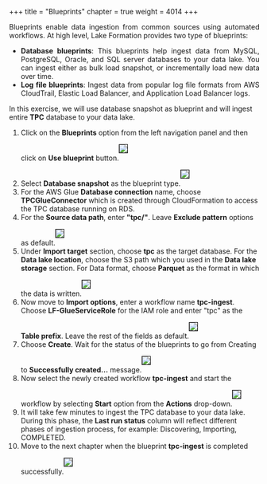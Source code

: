 +++
title = "Blueprints"
chapter = true
weight = 4014
+++

<div style="text-align: justify">
    Blueprints enable data ingestion from common sources using automated workflows. At high level, Lake Formation
    provides two type of blueprints:
    <ul>
        <li><b>Database blueprints</b>: This blueprints help ingest data from MySQL, PostgreSQL, Oracle, and SQL server
            databases to your data lake. You can ingest either as bulk load snapshot, or incrementally load new data
            over time.
        </li>
        <li><b>Log file blueprints</b>: Ingest data from popular log file formats from AWS CloudTrail, Elastic Load
            Balancer, and Application Load Balancer logs.
        </li>
    </ul>
</div>
<div style="text-align: left">
    In this exercise, we will use database snapshot as blueprint and will ingest entire <b>TPC</b> database to your data
    lake.
    <ol>
        <li>Click on the <b>Blueprints</b> option from the left navigation panel and then click on <b>Use blueprint</b>
            button.<img
                    src="/images/blueprint1.png" style="margin:15px 0px; border:1px solid black"/>
        </li>
        <li>Select <b>Database snapshot</b> as the blueprint type.<img src="/images/blueprint2.png"
                                                                       style="margin:15px 0px; border:1px solid black"/>
        </li>
        <li>For the AWS Glue <b>Database connection</b> name, choose <b>TPCGlueConnector</b> which is created through
            CloudFormation to access the TPC database running on RDS.
        </li>
        <li>For the <b>Source data path</b>, enter <b>"tpc/"</b>. Leave <b>Exclude pattern</b> options as default.<img
                src="/images/blueprint3.png" style="margin:15px 0px; border:1px solid black"/></li>
        <li>Under <b>Import target</b> section, choose <b>tpc</b> as the target database. For the <b>Data lake
            location</b>, choose the S3 path which you used in the <b>Data lake storage</b> section. For Data format,
            choose <b>Parquet</b> as the format in which the data is written.<img src="/images/blueprint4.png"
                                                                                  style="margin:15px 0px; border:1px solid black"/>
        </li>
        <li>Now move to <b>Import options</b>, enter a workflow name <b>tpc-ingest</b>. Choose <b>LF-GlueServiceRole</b>
            for the IAM role and enter "tpc" as the <b>Table prefix</b>. Leave the rest of the fields as default.<img
                    src="/images/blueprint5.png" style="margin:15px 0px; border:1px solid black"/></li>
        <li>Choose <b>Create</b>. Wait for the status of the blueprints to go from Creating to <b>Successfully
            created...</b> message.<img
                src="/images/blueprint6.png" style="margin:15px 0px; border:1px solid black"/></li>
        <li>Now select the newly created workflow <b>tpc-ingest</b> and start the workflow by selecting <b>Start</b>
            option from the <b>Actions</b> drop-down.<img
                    src="/images/blueprint7.png" style="margin:15px 0px; border:1px solid black"/></li>
        <li>It will take few minutes to ingest the TPC database to your data lake. During this phase, the <b>Last run
            status</b> column will reflect different phases of ingestion process, for example: Discovering, Importing, COMPLETED.
        </li>
        <li>Move to the next chapter when the blueprint <b>tpc-ingest</b> is completed successfully.<img
                src="/images/blueprint8.png" style="margin:15px 0px; border:1px solid black"/></li>
    </ol>
</div>